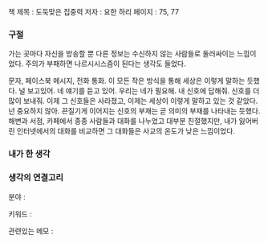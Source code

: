 
책 제목 : 도둑맞은 집중력
저자 : 요한 하리
페이지 : 75, 77

### 구절

가는 곳마다 자신을 방송할 뿐 다른 정보는 수신하지 않는 사람들로 둘러싸이는 느낌이었다. 주의가 부패하면 나르시시스즘이 된다는 생각도 들었다.

문자, 페이스북 메시지, 전화 통화. 이 모든 작은 방식을 통해 세상은 이렇게 말하는 듯했다. 널 보고있어. 네 얘기를 듣고 있어. 우리는 네가 필요해. 내 신호에 답해줘. 신호를 더 많이 보내줘.
이제 그 신호들은 사라졌고, 이제는 세상이 이렇게 말하고 있는 것 같았다. 넌 중요하지 않아. 끈질기게 이어지는 신호의 부재는 곧 의미의 부재를 나타내는 듯했다. 해변과 서점, 카페에서 종종 사람들과 대화를 나누었고 대부분 친절했지만, 내가 잃어버린 인터넷에서의 대화를 비교하면 그 대화들은 사교의 온도가 낮은 느낌이었다.

### 내가 한 생각


### 생각의 연결고리
분야 : 

키워드 : 

관련있는 메모 : 